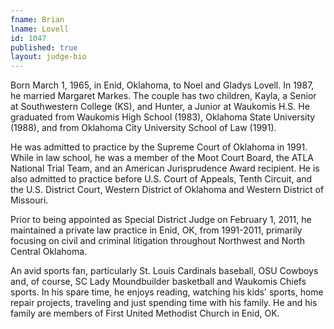 ```yaml
---
fname: Brian
lname: Lovell
id: 1047
published: true
layout: judge-bio
---
```

Born March 1, 1965, in Enid, Oklahoma, to Noel and Gladys Lovell. In
1987, he married Margaret Markes. The couple has two children, Kayla, a
Senior at Southwestern College (KS), and Hunter, a Junior at Waukomis
H.S. He graduated from Waukomis High School (1983), Oklahoma State
University (1988), and from Oklahoma City University School of Law
(1991).

He was admitted to practice by the Supreme Court of Oklahoma in 1991.
While in law school, he was a member of the Moot Court Board, the ATLA
National Trial Team, and an American Jurisprudence Award recipient. He
is also admitted to practice before U.S. Court of Appeals, Tenth
Circuit, and the U.S. District Court, Western District of Oklahoma and
Western District of Missouri.

Prior to being appointed as Special District Judge on February 1, 2011,
he maintained a private law practice in Enid, OK, from 1991-2011,
primarily focusing on civil and criminal litigation throughout Northwest
and North Central Oklahoma.

An avid sports fan, particularly St. Louis Cardinals baseball, OSU
Cowboys and, of course, SC Lady Moundbuilder basketball and Waukomis
Chiefs sports. In his spare time, he enjoys reading, watching his kids'
sports, home repair projects, traveling and just spending time with his
family. He and his family are members of First United Methodist Church
in Enid, OK.
